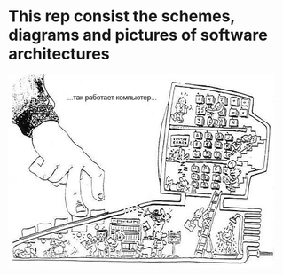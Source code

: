 # This rep consist the schemes, diagrams and pictures of software architectures

![Logo](https://github.com/timurkashapov/draw.io/blob/master/draw.io-logo.jpg)
